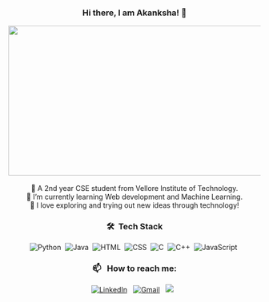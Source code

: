 ### <div align="center">Hi there, I am Akanksha! 👋</div> </b>


<div align="center">
  <img src="https://media.giphy.com/media/L1R1tvI9svkIWwpVYr/giphy.gif" width="600" height="300"/>
</div>

<br />
<div align="center">
👋 A 2nd year CSE student from Vellore Institute of Technology.
<br />
🌱 I’m currently learning Web development and Machine Learning.
<br />
💞️ I love exploring and trying out new ideas through technology!
</div>
<div align="center">

### 🛠 &nbsp;Tech Stack

![Python](https://img.shields.io/badge/-Python-05122A?style=flat&logo=python)&nbsp;
![Java](https://img.shields.io/badge/-Java-05122A?style=flat&logo=Java&logoColor=FFA518)&nbsp;
![HTML](https://img.shields.io/badge/-HTML-05122A?style=flat&logo=HTML5)&nbsp;
![CSS](https://img.shields.io/badge/-CSS-05122A?style=flat&logo=CSS3&logoColor=1572B6)&nbsp;
![C](https://img.shields.io/badge/-C-05122A?style=flat&logo=C&logoColor=A8B9CC)&nbsp;
![C++](https://img.shields.io/badge/-C++-05122A?style=flat&logo=C%2B%2B&logoColor=00599C)&nbsp;
![JavaScript](https://img.shields.io/badge/-JavaScript-05122A?style=flat&logo=javascript)&nbsp;

### 📫 &nbsp; How to reach me:


<a href="https://www.linkedin.com/in/akanksha-dhar-1b8303205/"><img alt="LinkedIn" src="https://img.shields.io/badge/linkedin%20-%230077B5.svg?&style=flat&logo=linkedin&logoColor=white"/></a> &nbsp;
<a href="mailto:akankshadhar2@gmail.com"><img alt="Gmail" src="https://img.shields.io/badge/Gmail-D14836?style=flat&logo=gmail&logoColor=white" /></a> &nbsp;
<a href="https://instagram.com/akanksha_dhar"><img src="https://img.shields.io/badge/-@akanksha__dhar_-E4405F?style=flat&logo=Instagram&logoColor=white"/></a> &nbsp;


</div>
<!---
akankshadhar2/akankshadhar2 is a ✨ special ✨ repository because its `README.md` (this file) appears on your GitHub profile.
You can click the Preview link to take a look at your changes.
--->
